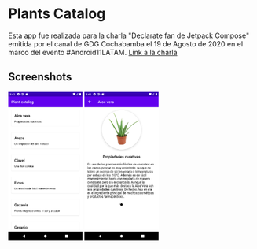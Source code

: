 # Plants Catalog
Esta app fue realizada para la charla "Declarate fan de Jetpack Compose" emitida por el canal de GDG Cochabamba el 19 de Agosto de 2020 en el marco del evento #Android11LATAM. [Link a la charla](https://www.youtube.com/watch?v=c6aiJtdGH1s)

## Screenshots
<img src="/media/1.png" width="30%">
<img src="/media/2.png" width="30%">
